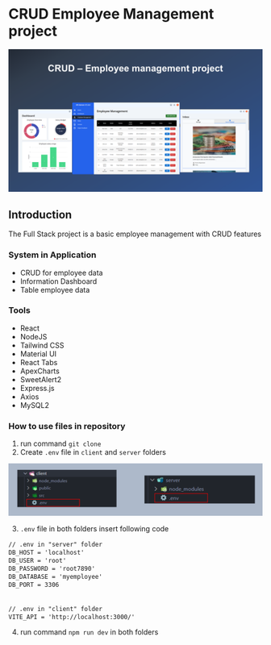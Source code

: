 # CRUD Employee Management project

![project overview](./overview-image/project-overview.png)

## Introduction
The Full Stack project is a basic employee management with CRUD features

### System in Application
* CRUD for employee data
* Information Dashboard
* Table employee data

### Tools
* React
* NodeJS
* Tailwind CSS
* Material UI
* React Tabs
* ApexCharts
* SweetAlert2
* Express.js
* Axios
* MySQL2

### How to use files in repository
1. run command `git clone`
2. Create `.env` file in `client` and `server` folders

![.env position](./overview-image/env.png)

3. `.env` file in both folders insert following code

```
// .env in "server" folder
DB_HOST = 'localhost'
DB_USER = 'root'
DB_PASSWORD = 'root7890'
DB_DATABASE = 'myemployee'
DB_PORT = 3306


// .env in "client" folder
VITE_API = 'http://localhost:3000/'
```

4. run command `npm run dev` in both folders
